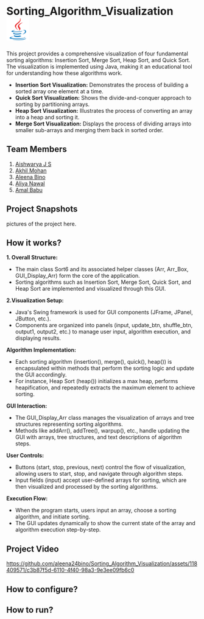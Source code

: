 # Sorting_Algorithm_Visualization  <img src="https://raw.githubusercontent.com/devicons/devicon/master/icons/java/java-original.svg" alt="java logo" width="60" height="60"/>

This project provides a comprehensive visualization of four fundamental sorting algorithms: Insertion Sort, Merge Sort, Heap Sort, and Quick Sort. The visualization is implemented using Java, making it an educational tool for understanding how these algorithms work.
- **Insertion Sort Visualization:** Demonstrates the process of building a sorted array one element at a time.
- **Quick Sort Visualization:** Shows the divide-and-conquer approach to sorting by partitioning arrays.
- **Heap Sort Visualization:** Illustrates the process of converting an array into a heap and sorting it.
- **Merge Sort Visualization:** Displays the process of dividing arrays into smaller sub-arrays and merging them back in sorted order.

## Team Members
1. [Aishwarya J S](https://github.com/Aish-h)
2. [Akhil Mohan](https://github.com/Akhil-Mohan-github)
3. [Aleena Bino](https://github.com/aleena24bino)
4. [Aliya Nawal](https://github.com/Aliyanawal)
5. [Amal Babu](https://github.com/amalb03)

## Project Snapshots
pictures of the project here.

## How it works?

**1. Overall Structure:**
* The main class Sort6 and its associated helper classes (Arr, Arr_Box, GUI_Display_Arr) form the core of the application.
* Sorting algorithms such as Insertion Sort, Merge Sort, Quick Sort, and Heap Sort are implemented and visualized through this GUI.

**2.Visualization Setup:**
* Java's Swing framework is used for GUI components (JFrame, JPanel, JButton, etc.).
* Components are organized into panels (input, update_btn, shuffle_btn, output1, output2, etc.) to manage user input, algorithm execution, and displaying results.

**Algorithm Implementation:**
* Each sorting algorithm (insertion(), merge(), quick(), heap()) is encapsulated within methods that perform the sorting logic and update the GUI accordingly.
* For instance, Heap Sort (heap()) initializes a max heap, performs heapification, and repeatedly extracts the maximum element to achieve sorting.

**GUI Interaction:**
* The GUI_Display_Arr class manages the visualization of arrays and tree structures representing sorting algorithms.
* Methods like addArr(), addTree(), warpup(), etc., handle updating the GUI with arrays, tree structures, and text descriptions of algorithm steps.

**User Controls:**
* Buttons (start, stop, previous, next) control the flow of visualization, allowing users to start, stop, and navigate through algorithm steps.
* Input fields (input) accept user-defined arrays for sorting, which are then visualized and processed by the sorting algorithms.

**Execution Flow:**
* When the program starts, users input an array, choose a sorting algorithm, and initiate sorting.
* The GUI updates dynamically to show the current state of the array and algorithm execution step-by-step.


## Project Video

https://github.com/aleena24bino/Sorting_Algorithm_Visualization/assets/118409571/c3b87f5d-6110-4f40-98a3-9e3ee09fb6c0

## How to configure?


## How to run?
